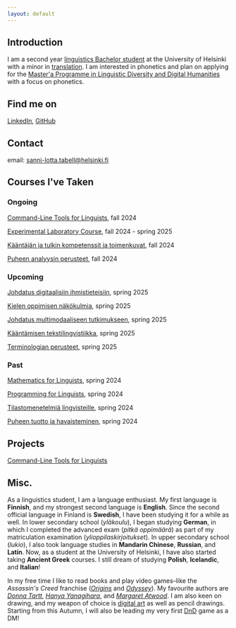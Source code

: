 ```yaml
---
layout: default
---
```


## Introduction

I am a second year [linguistics Bachelor student](https://studies.helsinki.fi/tutkintorakenne/koulutusohjelma/otm-026f8e43-2dd6-4d77-9ced-9abd26c349fd?cpId=hy-lv-75) 
at the University of Helsinki with a minor in [translation](https://studies.helsinki.fi/tutkintorakenne/opintokokonaisuus/otm-ef876837-31d0-44f0-a22d-adb32a8c8868?cpId=hy-lv-74). I am interested in phonetics and plan on applying for the 
[Master'a Programme in Linguistic Diversity and Digital Humanities](https://www.helsinki.fi/en/degree-programmes/linguistic-diversity-and-digital-humanities-masters-programme) with a focus on phonetics.


## Find me on

[LinkedIn](https://www.linkedin.com/in/sanni-lotta-tabell-137843243/), [GitHub](https://github.com/sannitabell)

## Contact

email: sanni-lotta.tabell@helsinki.fi 

## Courses I've Taken
### Ongoing

[Command-Line Tools for Linguists](https://studies.helsinki.fi/courses/course-implementation/hy-opt-cur-2425-261401a1-c550-4436-91b9-7edf4a1a3b57), fall 2024

[Experimental Laboratory Course](https://studies.helsinki.fi/courses/course-implementation/hy-opt-cur-2425-67768263-cad9-423e-827e-65cf453f3605), fall 2024 - spring 2025

[Kääntäjän ja tulkin kompetenssit ja toimenkuvat](https://studies.helsinki.fi/kurssit/toteutus/hy-opt-cur-2425-e526b5cb-c20b-462f-a479-f1b8eea8fe09), fall 2024

[Puheen analyysin perusteet](https://studies.helsinki.fi/kurssit/toteutus/otm-f6bb35f3-b2db-485b-8bad-288a1bd5fead), fall 2024

### Upcoming

[Johdatus digitaalisiin ihmistieteisiin](https://studies.helsinki.fi/kurssit/toteutus/hy-opt-cur-2425-3cd28bb6-ab6b-45d1-859e-d4c4b55535d3), spring 2025

[Kielen oppimisen näkökulmia](https://studies.helsinki.fi/kurssit/toteutus/hy-opt-cur-2425-dad61218-59ca-4318-83cf-616746ee6100), spring 2025

[Johdatus multimodaaliseen tutkimukseen](https://studies.helsinki.fi/kurssit/toteutus/hy-opt-cur-2425-e18cff1c-40b2-46f0-b650-1a6a00871ed3), spring 2025

[Kääntämisen tekstilingvistiikka](https://studies.helsinki.fi/kurssit/toteutus/hy-opt-cur-2425-980efaa2-a6c3-43d3-a852-c71187c9c5a5), spring 2025

[Terminologian perusteet](https://studies.helsinki.fi/kurssit/toteutus/hy-opt-cur-2425-83917bc9-a695-4182-b4d5-66be88ba88b5), spring 2025

### Past

[Mathematics for Linguists](https://studies.helsinki.fi/courses/course-implementation/hy-opt-cur-2324-e7622986-09b2-4dee-a67e-ceec2009389d), spring 2024

[Programming for Linguists](https://studies.helsinki.fi/courses/course-implementation/hy-opt-cur-2324-2b1a1c0f-9701-4397-9e19-ab80b0c87af4/KIK-LG208), spring 2024

[Tilastomenetelmiä lingvisteille](https://studies.helsinki.fi/kurssit/toteutus/hy-opt-cur-2324-b0e19397-66f9-4889-8375-4aa61f3a09df/KIK-LG207), spring 2024

[Puheen tuotto ja havaisteminen](https://studies.helsinki.fi/kurssit/toteutus/hy-opt-cur-2324-872231cc-b345-4bf4-868e-f1b32209a218/KIK-LG213), spring 2024

## Projects

[Command-Line Tools for Linguists](https://github.com/sannitabell/sannitabell.github.io)


## Misc. 

As a linguistics student, I am a language enthusiast. My first language is **Finnish**, and my strongest second language is **English**.
Since the second official language in Finland is **Swedish**, I have been studying it for a while as well.
In lower secondary school (_yläkoulu_), I began studying **German**, in which I completed the advanced exam (_pitkä oppimäärä_) 
as part of my matriculation examination (_ylioppilaskirjoitukset_).
In upper secondary school (_lukio_), I also took language studies in **Mandarin Chinese**, **Russian**, and **Latin**. 
Now, as a student at the University of Helsinki, I have also started taking **Ancient Greek** courses.
I still dream of studying **Polish**, **Icelandic**, and **Italian**!
 
In my free time I like to read books and play video games–like the _Assassin's Creed_ franchise
([_Origins_](https://store.ubisoft.com/eu/assassins-creed-origins/592450934e0165f46c8b456a.html?lang=en-SK) and [_Odyssey_](https://store.ubisoft.com/eu/assassins-creed-odyssey/5afda5f788a7e34d25b5012f.html?lang=en_US)).
 My favourite authors are [_Donna Tartt_](https://www.britannica.com/biography/Donna-Tartt),
 [_Hanya Yanagihara_](https://www.prhspeakers.com/speaker/hanya-yanagihara), and [_Margaret Atwood_](https://margaretatwood.ca/).
I am also keen on drawing, and my weapon of choice is [digital art](https://www.clipstudio.net/en/?gad_source=1&gclid=Cj0KCQjwj4K5BhDYARIsAD1Ly2pZgQlEykcGVW2i70IEww727QtmD6SnX6nosqlEd2VZ1tzDrZE-XYMaAizVEALw_wcB) as well as pencil drawings.
Starting from this Autumn, I will also be leading my very first [DnD](https://www.dndbeyond.com/how-to-play-dnd) game as a DM!
